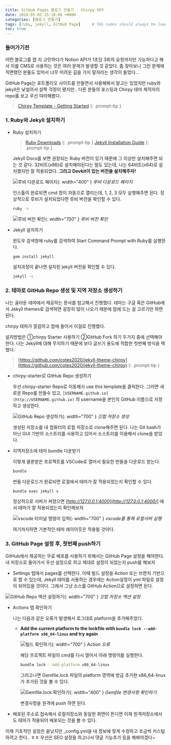 ```yaml
---
title: GitHub Pages 블로그 만들기 - Chirpy 테마
date: 2024-05-02 15:18:00 +0800
categories: [블로그 만들기]
tags: [ruby, jekyll, GitHub Page]     # TAG names should always be lowercase
toc: true
---
```


### 들어가기전

어떤 블로그를 할 지 고민하다가 Notion API가 1초당 3회의 요청까지만 가능하다고 해서 이를 CMS로 사용하는 것은 여러 문제가 발생할 것 같았다. 좀 찾아보니 그런 문제에 직면했던 분들도 있어서 너무 어려운 길을 가지 말자라는 생각이 들었다… 

GitHub Page는 포트폴리오 사이트를 만들면서 사용해봐서 알고는 있었지만 ruby와 jekyll은 낯설어서 살짝 걱정이 됐지만.. 다른 분들의 포스팅과 Chirpy 테마 제작자의 repo를 보고 우선 따라해봤다.

> [Chirpy Template - Getting Started](https://chirpy.cotes.page/posts/getting-started/)
{: .prompt-tip }

### 1. Ruby와 Jekyll 설치하기

- Ruby 설치하기
    
    > [Ruby Downloads](https://rubyinstaller.org/downloads/)
    {: .prompt-tip }
    > [Jekyll Installation Guide](https://jekyllrb.com/docs/installation/)
    {: .prompt-tip }
    
    Jekyll Docs를 보면 권장되는 Ruby 버전이 있기 때문에 그 이상만 설치해주면 되는 것 같다. 32비트(x86)로 설치해야된다는 말도 있는데, 나는 64비트(x64)로 설치했지만 잘 적용되었다. **그리고 Devkit이 있는 버전을 설치해주자!**
    
    ![루비 다운로드 페이지](/assets/img/ruby_cap.png){: width="400" }
    _루비 다운로드 페이지_
    
    인스톨이 완료되면 cmd 창이 자동으로 열리는데, 1, 2, 3 모두 실행해주면 된다. 정상적으로 루비가 설치되었다면 루비 버전을 확인할 수 있다.
    
    ```bash
    ruby -v
    ```
    
    ![루비 버전 확인](/assets/img/ruby_version.png){: width="700" }
    _루비 버전 확인_
    
- Jekyll 설치하기
    
    윈도우 검색창에 ruby를 검색하여 Start Command Prompt with Ruby를 실행한다.
    
    ```bash
    gem install jekyll
    ```
    
    설치과정이 끝나면 설치된 jekyll 버전을 확인할 수 있다.
    
    ```bash
    jekyll -v
    ```
    

### 2. 테마로 GitHub Repo 생성 및 지역 저장소 생성하기

나는 골라둔 테마에서 제공하는 문서를 참고해서 진행했다. 테마는 구글 혹은 GitHub에서 Jekyll themes로 검색하면 굉장히 많이 나오기 때문에 맘에 드는 걸 고르기만 하면 된다.

chirpy 테마가 깔끔하고 맘에 들어서 이걸로 진행했다. 

설치방법은 ①chirpy Starter 사용하기 ②GitHub Fork 하기 두가지 중에 선택해야한다. 나는 Jekyll에 대해 무지하기 때문에 보다 글쓰기 용도에 적합한 첫번째 방식을 택했다.

> [https://github.com/cotes2020/jekyll-theme-chirpy](https://github.com/cotes2020/jekyll-theme-chirpy)
{: .prompt-tip }

- chirpy-starter로 GitHub Repo 생성하기
    
    우선 chirpy-starter Repo로 이동해서 use this template을 클릭한다. 그러면 새로운 Repo를 만들수 있고, `[USERNAME.github.io](http://USERNAME.github.io)` 의 username을 본인의 GitHub 이름으로 지정하고 생성한다. 
    
    ![GitHub Repo 생성하기](/assets/img/git_repo.png){: width="700" }
    _깃헙 저장소 생성_
    
    생성된 저장소를 내 컴퓨터의 로컬 저장소로 clone해주면 된다. 나는 Git bash가 아닌 GUI 기반의 소스트리를 사용하고 있어서 소스트리를 이용해서 clone을 받았다.
    
- 지역저장소에 테마 bundle 다운받기
    
    이렇게 클론받은 프로젝트를 VSCode로 열어서 필요한 번들을 다운로드 받는다.
    
    ```bash
    bundle
    ```
    
    번들 다운로드가 완료되면 로컬에서 테마가 잘 적용되었는지 확인할 수 있다.
    
    ```bash
    bundle exec jekyll s
    ```
    
    정상적으로 서버가 켜졌으면 *[http://127.0.0.1:4000](http://127.0.0.1:4000/)* 에서 테마가 잘 적용되었는지 확인해보자
    
    ![vscode 터미널 명령어 입력](/assets/img/vscode_terminal.png){: width="700" }
    _vscode를 통해 로컬서버 실행_
    
    여기까지하면 기본적인 테마 레이아웃은 적용될 것이다.
    

### 3. GitHub Page 설정 후, 첫번째 push하기

GitHub에서 제공하는 무료 배포를 사용하기 위해서는 GitHub Page 설정을 해야한다. 내 저장소로 돌아가서 우선 설정으로 하고 제대로 설정이 되었는지 push를 해보자

- Settings 탭에서 pages를 선택한다. 이때 빌드 설정을 Action 또는 브랜치 기반으로 할 수 있는데, Jekyll 테마를 사용하는 경우에는 Action설정이 yml 파일로 설정이 되어있을 것이다. 그래서 그냥 소스를 GitHub Action으로 설정하면 된다.

![GitHub Repo 액션 설정하기](/assets/img/git_page.png){: width="700" }
_깃헙 저장소 액션 설정_

- Actions 탭 확인하기
    
    나는 다음과 같은 오류가 발생해서 로그대로 platform을 추가해주었다.
    
    - **Add the current platform to the lockfile with `bundle lock --add-platform x86_64-linux` and try again**
        
        ![빌드 확인하기](/assets/img/git_action_error.png){: width="700" }
        _Action 오류_
        
        해당 프로젝트 파일의 cmd를 다시 열어서 아래 명령어를 실행한다. 
        
        ```bash
        bundle lock --add-platform x86_64-linux
        ```
        
        그러고나면 Gemfile.lock 파일의 platform 영역에 방금 추가한 x86_64-linux가 추가된 것을 볼 수 있다.
        
        ![Gemfile.lock 확인하기](/assets/img/gemlock.png){: width="400" }
        _Gemfile 변경사항 확인하기_

        변경사항을 원격에 push 하면 된다.
        
- 배포된 주소로 접속해서 로컬저장소와 동일한 화면이 뜬다면 이제 원격저장소에서도 테마가 적용되어 배포되는 것을 볼 수 있다.


이제 기초적인 설정은 끝났지만 _config.yml을 내 정보에 맞게 수정하고 조금씩 커스텀하려고 한다.. ㅎㅎ
우선은 SEO 설정을 하고나서 댓글 기능추가 등을 해봐야겠다~ 
